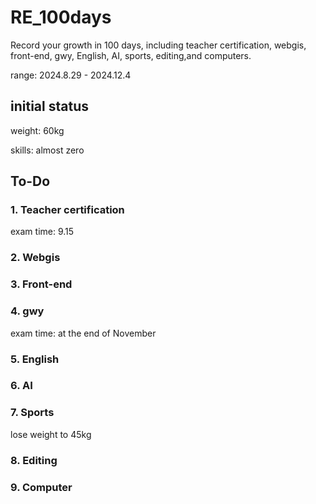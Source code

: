 # RE_100days
Record your growth in 100 days, including teacher certification, webgis, front-end,  gwy, English, AI, sports,  editing,and computers.

range: 2024.8.29 - 2024.12.4

## initial status

weight: 60kg

skills: almost zero

## To-Do

### 1. Teacher certification 

exam time: 9.15

### 2. Webgis

### 3. Front-end

### 4. gwy

exam time: at the end of November

### 5. English

### 6. AI

### 7. Sports

lose weight to 45kg

### 8. Editing

### 9. Computer
